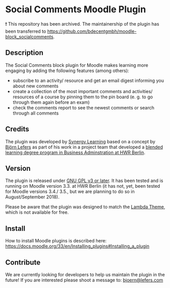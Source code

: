 # Social Comments Moodle Plugin

:heavy_exclamation_mark: This repository has been archived. The maintainership of the plugin has been transferred to https://github.com/bdecentgmbh/moodle-block_socialcomments.

## Description
The Social Comments block plugin for Moodle makes learning more engaging by adding the following features (among others):
* subscribe to an activity/ resource and get an email digest informing you about new comments
* create a collection of the most important comments and activities/ resources of a course by pinning them to the pin board (e. g. to go through them again before an exam)
* check the comments report to see the newest comments or search through all comments

## Credits

The plugin was developed by [Synergy Learning](http://www.synergy-learning.com) based on a concept by [Björn Lefers](http://www.lefers.com) as part of his work in a project team that developed a [blended learning degree program in Business Adminstration at HWR Berlin](http://www.hwr-berlin.de/fachbereich-wirtschaftswissenschaften/studiengaenge/business-administration-ba/blended-learning-format/). 

## Version

The plugin is released under [GNU GPL v3 or later](http://www.gnu.org/copyleft/gpl.html). It has been tested and is running on Moodle version 3.3. at HWR Berlin (it has not, yet, been tested for Moodle versions 3.4./ 3.5., but we are planning to do so in August/September 2018). 

Please be aware that the plugin was designed to match the [Lambda Theme](https://themeforest.net/item/lambda-responsive-moodle-theme/9442816), which is not available for free.

## Install

How to install Moodle plugins is described here: https://docs.moodle.org/33/en/Installing_plugins#Installing_a_plugin 

## Contribute

We are currently looking for developers to help us maintain the plugin in the future! If you are interested please shoot a message to: bjoern@lefers.com 
